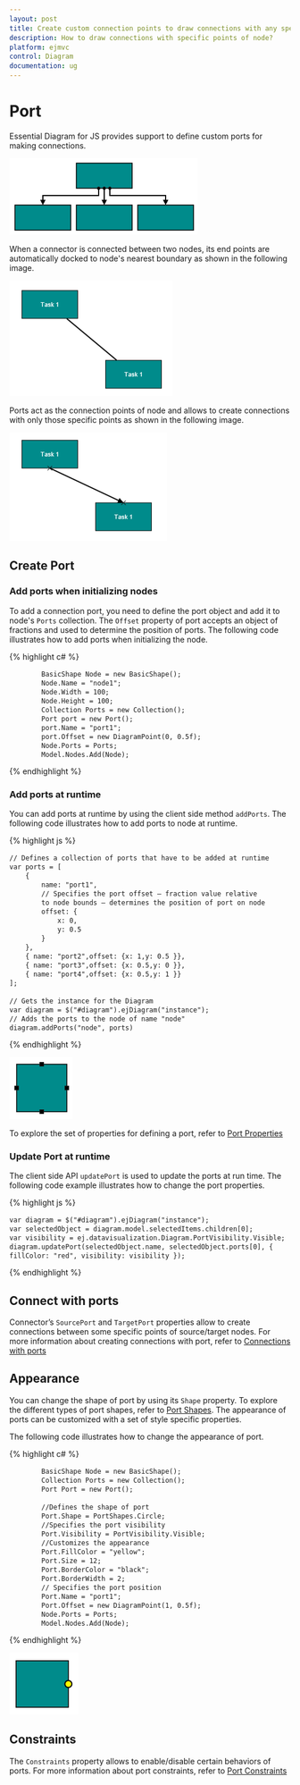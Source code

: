 ```yaml
---
layout: post
title: Create custom connection points to draw connections with any specific point of node
description: How to draw connections with specific points of node?
platform: ejmvc
control: Diagram
documentation: ug
---
```


# Port

Essential Diagram for JS provides support to define custom ports for making connections.

![](Port_images/Port_img3.png)

When a connector is connected between two nodes, its end points are automatically docked to node's nearest boundary as shown in the following image. 

![](Port_images/Port_img4.png)

Ports act as the connection points of node and allows to create connections with only those specific points as shown in the following image.

![](Port_images/Port_img5.png)

## Create Port

### Add ports when initializing nodes

To add a connection port, you need to define the port object and add it to node's `Ports` collection. The `Offset` property of port accepts an object of fractions and used to determine the position of ports. The following code illustrates how to add ports when initializing the node.

{% highlight c# %}

            BasicShape Node = new BasicShape();
            Node.Name = "node1";
            Node.Width = 100;
            Node.Height = 100; 
            Collection Ports = new Collection();
            Port port = new Port();
            port.Name = "port1";
            port.Offset = new DiagramPoint(0, 0.5f);
            Node.Ports = Ports;
            Model.Nodes.Add(Node);

{% endhighlight %} 

### Add ports at runtime

You can add ports at runtime by using the client side method `addPorts`. The following code illustrates how to add ports to node at runtime.

{% highlight js %}

    // Defines a collection of ports that have to be added at runtime
    var ports = [
        {
            name: "port1",
            // Specifies the port offset – fraction value relative
            to node bounds – determines the position of port on node
            offset: {	
                x: 0,	
                y: 0.5
            }
        },
        { name: "port2",offset: {x: 1,y: 0.5 }},
        { name: "port3",offset: {x: 0.5,y: 0 }},
        { name: "port4",offset: {x: 0.5,y: 1 }}
    ];

    // Gets the instance for the Diagram
    var diagram = $("#diagram").ejDiagram("instance");
    // Adds the ports to the node of name "node"
    diagram.addPorts("node", ports)

{% endhighlight %}

![](Port_images/Port_img1.png)

To explore the set of properties for defining a port, refer to [Port Properties](http://help.syncfusion.com/cr/cref_files/aspnetmvc/Syncfusion.EJ~Syncfusion.JavaScript.DataVisualization.Models.Diagram.Port_members.html  "Port Properties")

### Update Port at runtime

The client side API `updatePort` is used to update the ports at run time. The following code example illustrates how to change the port properties.

{% highlight js %}

    var diagram = $("#diagram").ejDiagram("instance");
    var selectedObject = diagram.model.selectedItems.children[0];
    var visibility = ej.datavisualization.Diagram.PortVisibility.Visible;
    diagram.updatePort(selectedObject.name, selectedObject.ports[0], { fillColor: "red", visibility: visibility });

{% endhighlight %}

## Connect with ports

Connector’s `SourcePort` and `TargetPort` properties allow to create connections between some specific points of source/target nodes. 
For more information about creating connections with port, refer to [Connections with ports](/aspnetmvc/Diagram/Connector#connections-with-ports "Connections with ports")

## Appearance 

You can change the shape of port by using its `Shape` property. To explore the different types of port shapes, refer to [Port Shapes](http://help.syncfusion.com/cr/cref_files/aspnetmvc/Syncfusion.EJ~Syncfusion.JavaScript.DataVisualization.Models.Diagram.Port~Shape.html  "Port Shapes").
The appearance of ports can be customized with a set of style specific properties. 

The following code illustrates how to change the appearance of port.

{% highlight c# %}

            BasicShape Node = new BasicShape();
            Collection Ports = new Collection();
            Port Port = new Port(); 

            //Defines the shape of port
            Port.Shape = PortShapes.Circle;
            //Specifies the port visibility
            Port.Visibility = PortVisibility.Visible;
            //Customizes the appearance
            Port.FillColor = "yellow";
            Port.Size = 12;
            Port.BorderColor = "black";
            Port.BorderWidth = 2;
            // Specifies the port position
            Port.Name = "port1";
            Port.Offset = new DiagramPoint(1, 0.5f);
            Node.Ports = Ports;
            Model.Nodes.Add(Node);

{% endhighlight %}

![](Port_images/Port_img2.png)

## Constraints

The `Constraints` property allows to enable/disable certain behaviors of ports. For more information about port constraints, refer to [Port Constraints](/aspnetmvc/Diagram/Constraints#portconstraints)